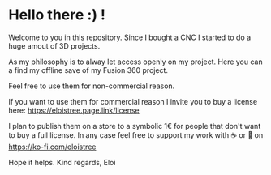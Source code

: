 # Hello there :) !

Welcome to you in this repository.
Since I bought a CNC I started to do a huge amout of 3D projects.

As my philosophy is to alway let access openly on my project.
Here you can a find my offline save of my Fusion 360 project.

Feel free to use them for non-commercial reason.

If you want to use them for commercial reason I invite you to buy a license here:
https://eloistree.page.link/license

I plan to publish them on a store to a symbolic 1€ for people that don't want to buy a full license.
In any case feel free to support my work with ☕ or 🍺 on https://ko-fi.com/eloistree


Hope it helps.
Kind regards, 
Eloi
